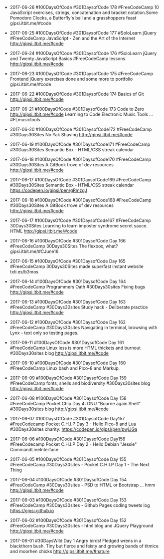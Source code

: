 * 2017-06-26 #100DaysOfCode #301DaysofCode 178 #FreeCodeCamp 10 JavaScript exercises, strings, concatenation and bracket notation.Some Pomodoro Clocks, a Butterfly's ball and a grasshoppers feast gipsi.itbit.me/#code

* 2017-06-25 #100DaysOfCode #301DaysofCode 177 #SoloLearn jQuery #FreeCodeCamp JavaScript - Zen and the Art of the Internet http://gipsi.itbit.me/#code

* 2017-06-24 #100DaysOfCode #301DaysofCode 176 #SoloLearn jQuery and Twenty JavaScript Basics #FreeCodeCamp lessons. http://gipsi.itbit.me/#code 

* 2017-06-23  #100DaysOfCode #301DaysofCode 175 #FreeCodeCamp Frontend jQuery exercises done and some more to portfolio gipsi.itbit.me/#code 

* 2017-06-22  #100DaysOfCode #301DaysofCode 174 Basics of Git http://gipsi.itbit.me/#code 

* 2017-06-21  #100DaysOfCode #301DaysofCode 173 Code to Zero http://gipsi.itbit.me/#code  Learning to Code Electronic Music Tools ... #FLmusictools

* 2017-06-20  #100DaysOfCode #301DaysofCode172 #FreeCodeCamp #30Days30Sites 
No Yak Shaving http://gipsi.itbit.me/#code 

* 2017-06-19 #100DaysOfCode #301DaysofCode171 #FreeCodeCamp #30Days30Sites Semantic Box - HTML/CSS streak calendar

* 2017-06-18 #100DaysOfCode #301DaysofCode170 #FreeCodeCamp #30Days30Sites A GitBook trove of dev resources
http://gipsi.itbit.me/#code 

* 2017-06-17 #100DaysOfCode #301DaysofCode169 #FreeCodeCamp #30Days30Sites Semantic Box  - HTML/CSS streak calendar
https://codepen.io/gipsi/pen/gRmzgJ

* 2017-06-18 #100DaysOfCode #301DaysofCode168 #FreeCodeCamp #30Days30Sites A GitBook trove of dev resources
http://gipsi.itbit.me/#code 

* 2017-06-17 #100DaysOfCode #301DaysofCode167 #FreeCodeCamp 30Days30Sites
Learning to learn imposter syndrome secret sauce. HTML http://gipsi.itbit.me/#code 

* 2017-06-16 #100DaysOfCode #301DaysofCode Day 166 #FreeCodeCamp 30Days30Sites
The flexbox, what? gipsi.itbit.me/#CJune16

* 2017-06-15 #100DaysOfCode #301DaysofCode Day 165 #FreeCodeCamp 30Days30Sites made superfast instant website txti.es/b3mos

* 2017-06-14 #100DaysOfCode  #301DaysofCode Day 164 #FreeCodeCamp Programmers Oath #30Days30sites Fixing bugs http://gipsi.itbit.me/#code 


* 2017-06-13 #100DaysOfCode  #301DaysofCode Day 163 #FreeCodeCamp #30Days30sites Study hack - Deliberate practice http://gipsi.itbit.me/#code 

* 2017-06-12 #100DaysOfCode  #301DaysofCode Day 162 #FreeCodeCamp #30Days30sites Navigating in terminal, browsing with Lynx - text only so testing pages.

* 2017-06-11 #100DaysOfCode #301DaysofCode Day 161 #FreeCodeCamp Linux less is more HTML thickets and burnout #30Days30sites blog http://gipsi.itbit.me/#code 

* 2017-06-10 #100DaysOfCode  #301DaysofCode Day 160 #FreeCodeCamp Linux bash and Pico-8 and Markup.

* 2017-06-09 #100DaysOfCode  #301DaysofCode Day 159 #FreeCodeCamp fonts, shells and biodiversity 
#30Days30sites blog http://gipsi.itbit.me/#code 

* 2017-06-08 #100DaysOfCode #301DaysofCode Day 158 #FreeCodeCamp Pocket Chip Day 4: GNU "Bourne again Shell" #30Days30sites blog http://gipsi.itbit.me/#code 

* 2017-06-07 #100DaysOfCode #301DaysofCode Day157 #FreeCodecamp Pocket C.H.I.P Day 3 - Hello Pico-8 and Lua #30Days30sites charity: https://codepen.io/gipsi/pen/pwjJGa

* 2017-06-06 #100DaysOfCode #301DaysofCode Day156 #FreeCodecamp Pocket C.H.I.P Day 2 - Hello Debian "Jessie" CommandLineInterface

* 2017-06-05 #100DaysOfCode  #301DaysofCode Day 155 #FreeCodeCamp #30Days30sites  -  Pocket C.H.I.P Day 1 - The Next Thing

* 2017-06-04 #100DaysOfCode  #301DaysofCode Day 154 #FreeCodeCamp #30Days30sites  -  PSD to HTML or Bootstrap ... hmm http://gipsi.itbit.me/#code

* 2017-06-03  #100DaysOfCode  #301DaysofCode Day 153 #FreeCodeCamp #30Days30sites  - Github Pages coding tweets log https://gipsi.github.io 
 
 
* 2017-06-02 #100DaysOfCode  #301DaysofCode Day 152 #FreeCodeCamp #30Days30sites  - html blog and JQuery Playground
http://gipsi.itbit.me/#code


* 2017-06-01 #30DaysWild Day 1 Angry birds! Fledged wrens in a blackthorn bush.  Tiny but fierce and feisty and growing bands of titmice and moorhen chicks http://gipsi.itbit.me/#nature
